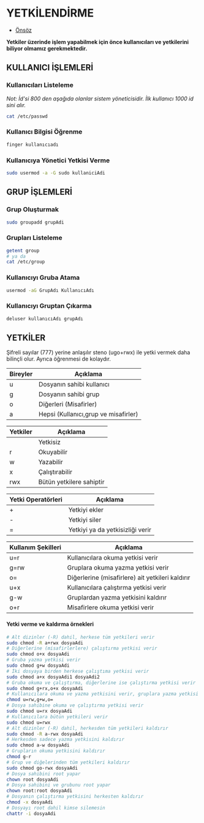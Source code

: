 # YETKİLENDİRME

- [Önsöz](https://github.com/cicekhasan/Linux)

**Yetkiler üzerinde işlem yapabilmek için önce kullanıcıları ve yetkilerini biliyor olmamız gerekmektedir.**

## KULLANICI İŞLEMLERİ
### Kullanıcıları Listeleme

*Not: İd'si 800 den aşağıda olanlar sistem yöneticisidir. İlk kullanıcı 1000 id sini alır.*

```bash
cat /etc/passwd
```

### Kullanıcı Bilgisi Öğrenme

```bash
finger kullanıcıadı
```

### Kullanıcıya Yönetici Yetkisi Verme

```bash
sudo usermod -a -G sudo kullaniciAdi
```

## GRUP İŞLEMLERİ
### Grup Oluşturmak

```bash
sudo groupadd grupAdi
```

### Grupları Listeleme

```bash
getent group
# ya da
cat /etc/group
```

### Kullanıcıyı Gruba Atama

```bash
usermod -aG GrupAdı KullanıcıAdı
```

### Kullanıcıyı Gruptan Çıkarma

```bash
deluser kullanıcıAdı grupAdı
```

## YETKİLER

Şifreli sayılar (777) yerine anlaşılır steno (ugo+rwx) ile yetki vermek daha bilinçli olur. Ayrıca öğrenmesi de kolaydır.

| Bireyler | Açıklama |
| ---- | ---- |
| u | Dosyanın sahibi kullanıcı |
| g | Dosyanın sahibi grup |
| o | Diğerleri (Misafirler) |
| a | Hepsi (Kullanıcı,grup ve misafirler) |

| Yetkiler | Açıklama |
| ---- | ---- |
| 	  | Yetkisiz |
| r   | Okuyabilir |
| w   | Yazabilir |
| x   | Çalıştırabilir |
| rwx | Bütün yetkilere sahiptir |

| Yetki Operatörleri | Açıklama |
| ---- | ---- |
| + | Yetkiyi ekler |
| - | Yetkiyi siler |
| = | Yetkiyi ya da yetkisizliği verir |

| Kullanım Şekilleri | Açıklama |
| ---- | ---- |
| u=r  | Kullanıcılara okuma yetkisi verir |
| g=rw | Gruplara okuma yazma yetkisi verir |
| o=   | Diğerlerine (misafirlere) ait yetkileri kaldırır |
| u+x  | Kullanıcılara çalıştırma yetkisi verir |
| g-w  | Gruplardan yazma yetkisini kaldırır |
| o+r  | Misafirlere okuma yetkisi verir |

#### Yetki verme ve kaldırma örnekleri

```bash
# Alt dizinler (-R) dahil, herkese tüm yetkileri verir
sudo chmod -R a+rwx dosyaAdi
# Diğerlerine (misafirlerlere) çalıştırma yetkisi verir
sudo chmod o+x dosyaAdi
# Gruba yazma yetkisi verir
sudo chmod g+w dosyaAdi
# İki dosyaya birden herkese çalıştıma yetkisi verir
sudo chmod a+x dosyaAdi1 dosyaAdi2
# Gruba okuma ve çalıştırma, diğerlerine ise çalıştırma yetkisi verir
sudo chmod g+rx,o+x dosyaAdi
# Kullanıcılara okuma ve yazma yetkisini verir, gruplara yazma yetkisi verir ve misafirlerin yetkilerini siler
chmod u=rw,g+w,o= 
# Dosya sahibine okuma ve çalıştırma yetkisi verir
sudo chmod u=rx dosyaAdi
# Kullanıcılara bütün yetkileri verir
sudo chmod u=rwx
# Alt dizinler (-R) dahil, herkesden tüm yetkileri kaldırır
sudo chmod -R a-rwx dosyaAdi
# Herkesden sadece yazma yetkisini kaldırır
sudo chmod a-w dosyaAdi
# Grupların okuma yetkisini kaldırır
chmod g-r
# Grup ve diğelerinden tüm yetkileri kaldırır
sudo chmod go-rwx dosyaAdi
# Dosya sahibini root yapar
chown root dosyaAdi
# Dosya sahibini ve grubunu root yapar
chown root:root dosyaAdi
# Dosyanın çalıştırma yetkisini herkesten kaldırır
chmod -x dosyaAdi
# Dosyayı root dahil kimse silemesin
chattr -i dosyaAdi 
```
